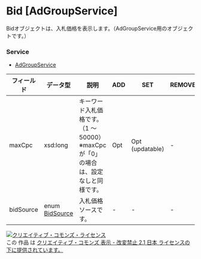 # Bid [AdGroupService]
Bidオブジェクトは、入札価格を表示します。（AdGroupService用のオブジェクトです。）
### Service
+ [AdGroupService](../services/AdGroupService.md)

| フィールド | データ型 | 説明 | ADD | SET | REMOVE | 
|---|---|---|---|---|---|
| maxCpc| xsd:long| キーワード入札価格です。（1 ～ 50000）<br>※maxCpcが「0」の場合は、設定なしと同様です。| Opt| Opt<br>                    (updatable)| - |
| bidSource| enum <a href="../data/BidSource.md">BidSource</a>| 入札価格ソースです。| -| -| - |
<a rel="license" href="http://creativecommons.org/licenses/by-nd/2.1/jp/"><img alt="クリエイティブ・コモンズ・ライセンス" style="border-width:0" src="https://i.creativecommons.org/l/by-nd/2.1/jp/88x31.png" /></a><br />この 作品 は <a rel="license" href="http://creativecommons.org/licenses/by-nd/2.1/jp/">クリエイティブ・コモンズ 表示 - 改変禁止 2.1 日本 ライセンスの下に提供されています。</a>
